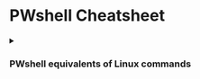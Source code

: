 # PWshell Cheatsheet

<details><summary><h3>PWshell equivalents of Linux commands</h3></summary>

#### PWshell equivalent of 'man [command]'
```
# Aliases: None
Get-Help [command]
```

#### PWshell equivalent of 'echo [string]'
```
# Aliases: write, echo
Write-Output [string]
```

#### PWshell equivalent of 'echo [string] >&2'
```
# Aliases: write, echo
Write-Error [string]
```

#### PWshell equivalent of 'ls -laR'
```
# Aliases: gci, ls, dir
Get-ChildItem -Force -Recurse
```

#### PWshell equivalent of 'cp [target] [destination]'
```
# Aliases: cpi, cp, copy
Copy-Item [target] [destination]
```

#### PWshell equivalent of 'cp [target] [destination]'
```
# Aliases: mi, mv, move
Move-Item [target] [destination]
```

#### PWshell equivalent of 'rm -rf [file]'
```
# Aliases: ri, rm, rmdir, del, erase, rd
Remove-Item -Recurse -Force [file]
```

#### PWshell command history file location.
```
# to check path to history file
(Get-PSReadlineOption).HistorySavePath
```

#### PWshell equivalent of "cat /etc/passwd | awk -F: '{print $1}'"
```
# Alias: glu
Get-LocalUser
```

#### PWshell equivalent of 'useradd [user]'
```
Alias: nlu
New-LocalUser [user]
```

#### PWshell equivalent of 'userdel [user]'
```
Alias: rlu
Remove-LocalUser [user]
```

#### PWshell equivalent of 'usermod -l [newname] [oldname]
```
Alias: rnlu
Rename-LocalUser [oldname] [newname]
```

#### PWshell equivalent of 'usermod [user] [args]'
```
Alias: slu
Set-LocalUser [user] [args]
```

#### PWshell equivalent of 'usermod -L -e 1 [user] || usermod -e 1 [user] && passwd -l [user]'
```
Alias: dlu
Disable-LocalUser [user]
```

#### PWshell equivalent of 'usermod -U -e "" [user] || usermod -e "" [user] && passwd -u [user]'
```
Alias: elu
Enable-LocalUser [user]
```

#### PWshell equivalent of "cat /etc/group | awk -F: '{print $1}'"
```
Alias: glg
Get-LocalGroup
```

#### PWshell equivalent of 'groupadd [group]'
```
Alias: nlg
New-LocalGroup [group]
```

#### PWshell equivalent of 'groupdel [group]'
```
Alias: rlg
Remove-LocalGroup [group]
```

#### PWshell equivalent of 'groupmod -n [newgroupname] [oldgroupname]'
```
Alias: rnlg
Rename-LocalGroup [oldgroupname] [newgroupname]
```

#### PWshell equivalent of 'systemctl status [service] || service [service] status'
```
# Alias: gsv
Get-Service [service] || Service [service]
```

#### PWshell equivalent of 'systemctl start [service] || service [service] start'
```
# Alias: sasv
Start-Service [service]
```

#### PWshell equivalent of 'systemctl stop [service] || service [service] stop'
```
# Alias: spsv
Stop-Service [service]
```
</details>
